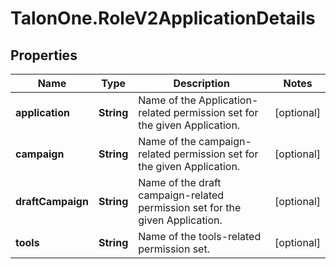 # TalonOne.RoleV2ApplicationDetails

## Properties

Name | Type | Description | Notes
------------ | ------------- | ------------- | -------------
**application** | **String** | Name of the Application-related permission set for the given Application. | [optional] 
**campaign** | **String** | Name of the campaign-related permission set for the given Application. | [optional] 
**draftCampaign** | **String** | Name of the draft campaign-related permission set for the given Application. | [optional] 
**tools** | **String** | Name of the tools-related permission set. | [optional] 


